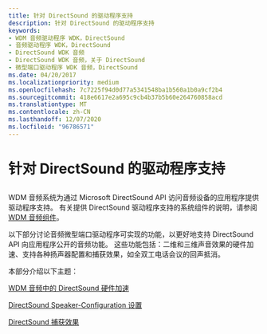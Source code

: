 ```yaml
---
title: 针对 DirectSound 的驱动程序支持
description: 针对 DirectSound 的驱动程序支持
keywords:
- WDM 音频驱动程序 WDK，DirectSound
- 音频驱动程序 WDK，DirectSound
- DirectSound WDK 音频
- DirectSound WDK 音频，关于 DirectSound
- 微型端口驱动程序 WDK 音频，DirectSound
ms.date: 04/20/2017
ms.localizationpriority: medium
ms.openlocfilehash: 7c7225f94d0d77a5341548ba1b560a1b0a9cf2b4
ms.sourcegitcommit: 418e6617e2a695c9cb4b37b5b60e264760858acd
ms.translationtype: MT
ms.contentlocale: zh-CN
ms.lasthandoff: 12/07/2020
ms.locfileid: "96786571"
---
```

# <a name="driver-support-for-directsound"></a>针对 DirectSound 的驱动程序支持


## <span id="driver_support_for_directsound"></span><span id="DRIVER_SUPPORT_FOR_DIRECTSOUND"></span>


WDM 音频系统为通过 Microsoft DirectSound API 访问音频设备的应用程序提供驱动程序支持。 有关提供 DirectSound 驱动程序支持的系统组件的说明，请参阅 [WDM 音频组件](wdm-audio-components.md)。

以下部分讨论音频微型端口驱动程序可实现的功能，以更好地支持 DirectSound API 向应用程序公开的音频功能。 这些功能包括：二维和三维声音效果的硬件加速、支持各种扬声器配置和捕获效果，如全双工电话会议的回声抵消。

本部分介绍以下主题：

[WDM 音频中的 DirectSound 硬件加速](directsound-hardware-acceleration-in-wdm-audio.md)

[DirectSound Speaker-Configuration 设置](directsound-speaker-configuration-settings.md)

[DirectSound 捕获效果](directsound-capture-effects.md)

 

 




